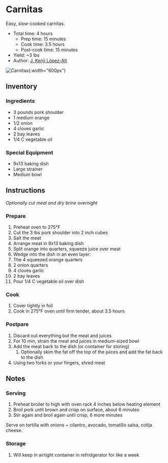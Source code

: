 # Carnitas

Easy, slow-cooked carnitas.

- Total time: 4 hours
  - Prep time: 15 minutes
  - Cook time: 3.5 hours
  - Post-cook time: 15 minutes
- Yield: ~3 lbs
- Author: [J. Kenji López-Alt](https://www.seriouseats.com/no-waste-tacos-de-carnitas-with-salsa-verde-recipe)

![Carnitas](/recipes/hero.jpg){:width="600px"}

## Inventory

### Ingredients

- 3 pounds pork shoulder
- 1 medium orange
- 1/2 onion
- 4 cloves garlic
- 2 bay leaves
- 1/4 C vegetable oil

### Special Equipment

- 9x13 baking dish
- Large strainer
- Medium bowl

## Instructions

_Optionally cut meal and dry brine overnight_

### Prepare

1. Preheat oven to 275°F
1. Cut the 3 lbs pork shoulder into 2 inch cubes
1. Salt the meat
1. Arrange meat in 9x13 baking dish
1. Split orange into quarters, squeeze juice over meat
1. Wedge into the dish in an even layer:
  1. The 4 squeezed orange quarters
  1. 2 onion quarters
  1. 4 cloves garlic
  1. 2 bay leaves
1. Pour 1/4 C vegetable oil over dish

### Cook

1. Cover tightly in foil
1. Cook in 275°F oven until firm tender, about 3.5 hours

### Postpare

1. Discard out everything but the meat and juices
1. For 10 min, strain the meat and juices in medium-sized bowl
1. Add the meat back to the dish (or container for storing)
   1. Optionally skim the fat off the top of the juices and add the fat back to the dish
1. Using two forks or your fingers, shred meat

## Notes

### Serving

1. Preheat broiler to high with oven rack 4 inches below heating element
1. Broil pork until brown and crisp on surface, about 6 minutes
1. Stir again and broil again until crisp, 6 more minutes

Serve on tortilla with onions + cilantro, avocado, tomatillo salsa, cotija cheese.

### Storage

1. Will keep in airtight container in refridgerator for like a week
